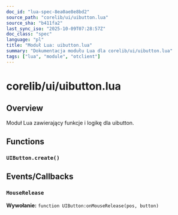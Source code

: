 ```yaml
---
doc_id: "lua-spec-8ea0ae8e8bd2"
source_path: "corelib/ui/uibutton.lua"
source_sha: "b411fa2"
last_sync_iso: "2025-10-09T07:28:57Z"
doc_class: "spec"
language: "pl"
title: "Moduł Lua: uibutton.lua"
summary: "Dokumentacja modułu Lua dla corelib/ui/uibutton.lua"
tags: ["lua", "module", "otclient"]
---
```


# corelib/ui/uibutton.lua

## Overview

Moduł Lua zawierający funkcje i logikę dla uibutton.

## Functions

### `UIButton.create()`

## Events/Callbacks

### `MouseRelease`

**Wywołanie:** `function UIButton:onMouseRelease(pos, button)`
